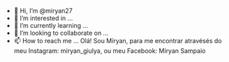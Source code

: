 - 👋 Hi, I’m @miryan27
- 👀 I’m interested in ...
- 🌱 I’m currently learning ...
- 💞️ I’m looking to collaborate on ...
- 📫 How to reach me ...
Olá! Sou Míryan, para me encontrar atravésés do meu Instagram: miryan_giulya, ou meu Facebook: Míryan Sampaio
<!---
miryan27/miryan27 is a ✨ special ✨ repository because its `README.md` (this file) appears on your GitHub profile.
You can click the Preview link to take a look at your changes.
--->
